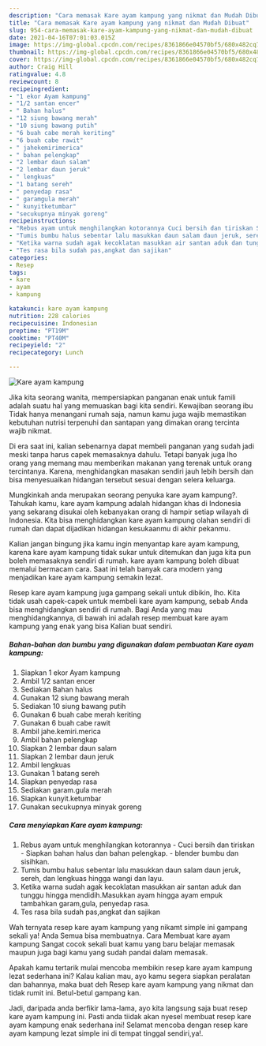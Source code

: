 ```yaml
---
description: "Cara memasak Kare ayam kampung yang nikmat dan Mudah Dibuat"
title: "Cara memasak Kare ayam kampung yang nikmat dan Mudah Dibuat"
slug: 954-cara-memasak-kare-ayam-kampung-yang-nikmat-dan-mudah-dibuat
date: 2021-04-16T07:01:03.015Z
image: https://img-global.cpcdn.com/recipes/8361866e04570bf5/680x482cq70/kare-ayam-kampung-foto-resep-utama.jpg
thumbnail: https://img-global.cpcdn.com/recipes/8361866e04570bf5/680x482cq70/kare-ayam-kampung-foto-resep-utama.jpg
cover: https://img-global.cpcdn.com/recipes/8361866e04570bf5/680x482cq70/kare-ayam-kampung-foto-resep-utama.jpg
author: Craig Hill
ratingvalue: 4.8
reviewcount: 8
recipeingredient:
- "1 ekor Ayam kampung"
- "1/2 santan encer"
- " Bahan halus"
- "12 siung bawang merah"
- "10 siung bawang putih"
- "6 buah cabe merah keriting"
- "6 buah cabe rawit"
- " jahekemirimerica"
- " bahan pelengkap"
- "2 lembar daun salam"
- "2 lembar daun jeruk"
- " lengkuas"
- "1 batang sereh"
- " penyedap rasa"
- " garamgula merah"
- " kunyitketumbar"
- "secukupnya minyak goreng"
recipeinstructions:
- "Rebus ayam untuk menghilangkan kotorannya Cuci bersih dan tiriskan Siapkan bahan halus dan bahan pelengkap. blender bumbu dan sisihkan."
- "Tumis bumbu halus sebentar lalu masukkan daun salam daun jeruk, sereh, dan lengkuas hingga wangi dan layu."
- "Ketika warna sudah agak kecoklatan masukkan air santan aduk dan tunggu hingga mendidih.Masukkan ayam hingga ayam empuk tambahkan garam,gula, penyedap rasa."
- "Tes rasa bila sudah pas,angkat dan sajikan"
categories:
- Resep
tags:
- kare
- ayam
- kampung

katakunci: kare ayam kampung 
nutrition: 228 calories
recipecuisine: Indonesian
preptime: "PT19M"
cooktime: "PT40M"
recipeyield: "2"
recipecategory: Lunch

---
```



![Kare ayam kampung](https://img-global.cpcdn.com/recipes/8361866e04570bf5/680x482cq70/kare-ayam-kampung-foto-resep-utama.jpg)

Jika kita seorang wanita, mempersiapkan panganan enak untuk famili adalah suatu hal yang memuaskan bagi kita sendiri. Kewajiban seorang ibu Tidak hanya menangani rumah saja, namun kamu juga wajib memastikan kebutuhan nutrisi terpenuhi dan santapan yang dimakan orang tercinta wajib nikmat.

Di era  saat ini, kalian sebenarnya dapat membeli panganan yang sudah jadi meski tanpa harus capek memasaknya dahulu. Tetapi banyak juga lho orang yang memang mau memberikan makanan yang terenak untuk orang tercintanya. Karena, menghidangkan masakan sendiri jauh lebih bersih dan bisa menyesuaikan hidangan tersebut sesuai dengan selera keluarga. 



Mungkinkah anda merupakan seorang penyuka kare ayam kampung?. Tahukah kamu, kare ayam kampung adalah hidangan khas di Indonesia yang sekarang disukai oleh kebanyakan orang di hampir setiap wilayah di Indonesia. Kita bisa menghidangkan kare ayam kampung olahan sendiri di rumah dan dapat dijadikan hidangan kesukaanmu di akhir pekanmu.

Kalian jangan bingung jika kamu ingin menyantap kare ayam kampung, karena kare ayam kampung tidak sukar untuk ditemukan dan juga kita pun boleh memasaknya sendiri di rumah. kare ayam kampung boleh dibuat memalui bermacam cara. Saat ini telah banyak cara modern yang menjadikan kare ayam kampung semakin lezat.

Resep kare ayam kampung juga gampang sekali untuk dibikin, lho. Kita tidak usah capek-capek untuk membeli kare ayam kampung, sebab Anda bisa menghidangkan sendiri di rumah. Bagi Anda yang mau menghidangkannya, di bawah ini adalah resep membuat kare ayam kampung yang enak yang bisa Kalian buat sendiri.

<!--inarticleads1-->

##### Bahan-bahan dan bumbu yang digunakan dalam pembuatan Kare ayam kampung:

1. Siapkan 1 ekor Ayam kampung
1. Ambil 1/2 santan encer
1. Sediakan  Bahan halus
1. Gunakan 12 siung bawang merah
1. Sediakan 10 siung bawang putih
1. Gunakan 6 buah cabe merah keriting
1. Gunakan 6 buah cabe rawit
1. Ambil  jahe.kemiri.merica
1. Ambil  bahan pelengkap
1. Siapkan 2 lembar daun salam
1. Siapkan 2 lembar daun jeruk
1. Ambil  lengkuas
1. Gunakan 1 batang sereh
1. Siapkan  penyedap rasa
1. Sediakan  garam.gula merah
1. Siapkan  kunyit.ketumbar
1. Gunakan secukupnya minyak goreng




<!--inarticleads2-->

##### Cara menyiapkan Kare ayam kampung:

1. Rebus ayam untuk menghilangkan kotorannya - Cuci bersih dan tiriskan - Siapkan bahan halus dan bahan pelengkap. - blender bumbu dan sisihkan.
1. Tumis bumbu halus sebentar lalu masukkan daun salam daun jeruk, sereh, dan lengkuas hingga wangi dan layu.
1. Ketika warna sudah agak kecoklatan masukkan air santan aduk dan tunggu hingga mendidih.Masukkan ayam hingga ayam empuk tambahkan garam,gula, penyedap rasa.
1. Tes rasa bila sudah pas,angkat dan sajikan




Wah ternyata resep kare ayam kampung yang nikamt simple ini gampang sekali ya! Anda Semua bisa membuatnya. Cara Membuat kare ayam kampung Sangat cocok sekali buat kamu yang baru belajar memasak maupun juga bagi kamu yang sudah pandai dalam memasak.

Apakah kamu tertarik mulai mencoba membikin resep kare ayam kampung lezat sederhana ini? Kalau kalian mau, ayo kamu segera siapkan peralatan dan bahannya, maka buat deh Resep kare ayam kampung yang nikmat dan tidak rumit ini. Betul-betul gampang kan. 

Jadi, daripada anda berfikir lama-lama, ayo kita langsung saja buat resep kare ayam kampung ini. Pasti anda tiidak akan nyesel membuat resep kare ayam kampung enak sederhana ini! Selamat mencoba dengan resep kare ayam kampung lezat simple ini di tempat tinggal sendiri,ya!.

